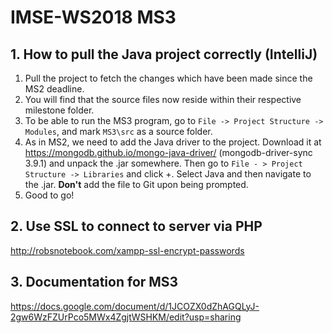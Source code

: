 # IMSE-WS2018 MS3
## 1. How to pull the Java project correctly (IntelliJ)
1. Pull the project to fetch the changes which have been made since the MS2 deadline.
2. You will find that the source files now reside within their respective milestone folder.
3. To be able to run the MS3 program, go to `File -> Project Structure -> Modules`, and mark `MS3\src` as a source folder.
4. As in MS2, we need to add the Java driver to the project. Download it at https://mongodb.github.io/mongo-java-driver/ (mongodb-driver-sync 3.9.1) and unpack the .jar somewhere. Then go to ```File - > Project Structure -> Libraries``` and click +. Select Java and then navigate to the .jar. **Don't** add the file to Git upon being prompted.
4. Good to go!

## 2. Use SSL to connect to server via PHP
http://robsnotebook.com/xampp-ssl-encrypt-passwords

## 3. Documentation for MS3
https://docs.google.com/document/d/1JCOZX0dZhAGQLyJ-2gw6WzFZUrPco5MWx4ZgjtWSHKM/edit?usp=sharing
